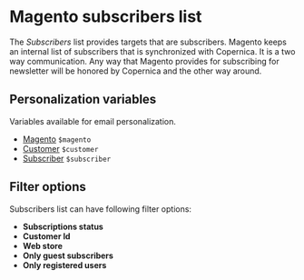 # Magento subscribers list

The *Subscribers* list provides targets that are subscribers. Magento keeps an internal 
list of subscribers that is synchronized with Copernica. It is a two way communication. 
Any way that Magento provides for subscribing for newsletter will be 
honored by Copernica and the other way around.

## Personalization variables

Variables available for email personalization.

- [Magento](copernica-docs:MarketingSuite/magento-integration/object/magento) `$magento` 
- [Customer](copernica-docs:MarketingSuite/magento-integration/object/customer) `$customer`
- [Subscriber](copernica-docs:MarketingSuite/magento-integration/object/subscriber) `$subscriber`

## Filter options

Subscribers list can have following filter options:

* **Subscriptions status**
* **Customer Id**
* **Web store**
* **Only guest subscribers**
* **Only registered users**